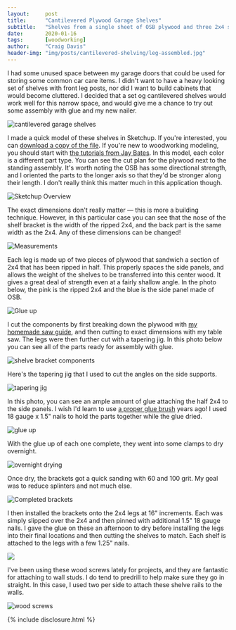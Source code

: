 ```yaml
---
layout:     post
title:      "Cantilevered Plywood Garage Shelves"
subtitle:   "Shelves from a single sheet of OSB plywood and three 2x4 studs"
date:       2020-01-16
tags:       [woodworking]
author:     "Craig Davis"
header-img: "img/posts/cantilevered-shelving/leg-assembled.jpg"
---
```


I had some unused space between my garage doors that could be used for storing some common car care items. I didn't want to have a heavy looking set of shelves with front leg posts, nor did I want to build cabinets that would become cluttered. I decided that a set og cantilevered shelves would work well for this narrow space, and would give me a chance to try out some assembly with glue and my new nailer.

![cantilevered garage shelves](/img/posts/cantilevered-shelving/catilevered-shelves.jpg)

I made a quick model of these shelves in Sketchup. If you're interested, you can [download a copy of the file](/sketchup/cantilevered-shelves.skp). If you're new to woodworking modeling, you should start with [the tutorials from Jay Bates](https://jayscustomcreations.com/sketchup/). In this model, each color is a different part type. You can see the cut plan for the plywood next to the standing assembly. It's worth noting the OSB has some directional strength, and I oriented the parts to the longer axis so that they'd be stronger along their length. I don't really think this matter much in this application though.

![Sketchup Overview](/img/posts/cantilevered-shelving/sketchup-overview.png)

The exact dimensions don't really matter &mdash; this is more a building technique. However, in this particular case you can see that the nose of the shelf bracket is the width of the ripped 2x4, and the back part is the same width as the 2x4. Any of these dimensions can be changed!

![Measurements](/img/posts/cantilevered-shelving/shelf-units.png)

Each leg is made up of two pieces of plywood that sandwich a section of 2x4 that has been ripped in half. This properly spaces the side panels, and allows the weight of the shelves to be transferred into this center wood. It gives a great deal of strength even at a fairly shallow angle. In the photo below, the pink is the ripped 2x4 and the blue is the side panel made of OSB.

![Glue up](/img/posts/cantilevered-shelving/shelf-support.png)

I cut the components by first breaking down the plywood with [my homemade saw guide](https://www.popularmechanics.com/home/tools/reviews/a3602/4283497/), and then cutting to exact dimensions with my table saw. The legs were then further cut with a tapering jig. In this photo below you can see all of the parts ready for assembly with glue.

![shelve bracket components](/img/posts/cantilevered-shelving/cut-components.jpg)

Here's the tapering jig that I used to cut the angles on the side supports.

![tapering jig](/img/posts/cantilevered-shelving/tapering-jig.jpg)

In this photo, you can see an ample amount of glue attaching the half 2x4 to the side panels. I wish I'd learn to use [a proper glue brush](https://amzn.to/2uSLFi4) years ago! I used 18 gauge x 1.5" nails to hold the parts together while the glue dried.

![glue up](/img/posts/cantilevered-shelving/support-bracket.jpg)

With the glue up of each one complete, they went into some clamps to dry overnight.

![overnight drying](/img/posts/cantilevered-shelving/drying-glue.jpg)

Once dry, the brackets got a quick sanding with 60 and 100 grit. My goal was to reduce splinters and not much else.

![Completed brackets](/img/posts/cantilevered-shelving/bracket-display.jpg)

I then installed the brackets onto the 2x4 legs at 16" increments. Each was simply slipped over the 2x4 and then pinned with additional 1.5" 18 gauge nails. I gave the glue on these an afternoon to dry before installing the legs into their final locations and then cutting the shelves to match. Each shelf is attached to the legs with a few 1.25" nails.

![](/img/posts/cantilevered-shelving/leg-assembled.jpg)

I've been using these wood screws lately for projects, and they are fantastic for attaching to wall studs. I do tend to predrill to help make sure they go in straight. In this case, I used two per side to attach these shelve rails to the walls.

![wood screws](/img/posts/cantilevered-shelving/wood-screws.jpg)


{% include disclosure.html %}
